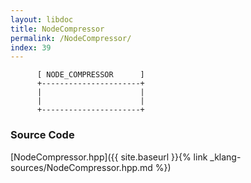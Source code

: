 ```yaml
---
layout: libdoc
title: NodeCompressor
permalink: /NodeCompressor/
index: 39
---
```


          [ NODE_COMPRESSOR      ]
          +----------------------+
          |                      |
          |                      |
          +----------------------+




### Source Code

[NodeCompressor.hpp]({{ site.baseurl }}{% link _klang-sources/NodeCompressor.hpp.md %})

